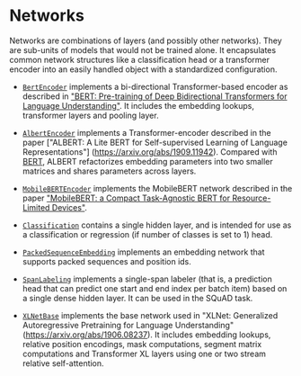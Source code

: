 # Networks

Networks are combinations of layers (and possibly other networks).
They are sub-units of models that would not be trained alone. It
encapsulates common network structures like a classification head
or a transformer encoder into an easily handled object with a
standardized configuration.

* [`BertEncoder`](bert_encoder.py) implements a bi-directional
Transformer-based encoder as described in ["BERT: Pre-training of Deep
Bidirectional Transformers for Language Understanding"](https://arxiv.org/abs/1810.04805).
It includes the embedding lookups, transformer layers and pooling layer.

* [`AlbertEncoder`](albert_encoder.py) implements a
Transformer-encoder described in the paper ["ALBERT: A Lite BERT for
Self-supervised Learning of Language Representations"]
(https://arxiv.org/abs/1909.11942). Compared with [BERT](https://arxiv.org/abs/1810.04805),
ALBERT refactorizes embedding parameters into two smaller matrices and shares
parameters across layers.

* [`MobileBERTEncoder`](mobile_bert_encoder.py) implements the
MobileBERT network described in the paper ["MobileBERT: a Compact Task-Agnostic
BERT for Resource-Limited Devices"](https://arxiv.org/abs/2004.02984).

* [`Classification`](classification.py) contains a single hidden layer, and is
intended for use as a classification or regression (if number of classes is set
to 1) head.

* [`PackedSequenceEmbedding`](packed_sequence_embedding.py) implements an
embedding network that supports packed sequences and position ids.

* [`SpanLabeling`](span_labeling.py) implements a single-span labeler
(that is, a prediction head that can predict one start and end index per batch
item) based on a single dense hidden layer. It can be used in the SQuAD task.

* [`XLNetBase`](xlnet_base.py) implements the base network used in "XLNet:
Generalized Autoregressive Pretraining for Language Understanding"
(https://arxiv.org/abs/1906.08237). It includes embedding lookups,
relative position encodings, mask computations, segment matrix computations and
Transformer XL layers using one or two stream relative self-attention.
